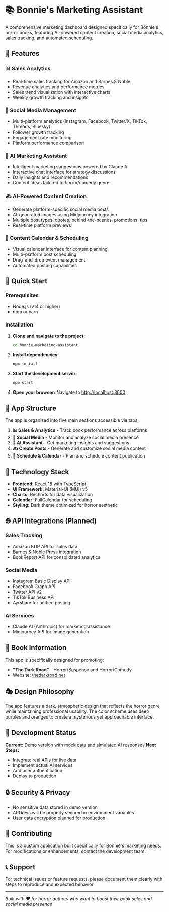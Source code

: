 # 📚 Bonnie's Marketing Assistant

A comprehensive marketing dashboard designed specifically for Bonnie's horror books, featuring AI-powered content creation, social media analytics, sales tracking, and automated scheduling.

## 🌟 Features

### 📊 Sales Analytics
- Real-time sales tracking for Amazon and Barnes & Noble
- Revenue analytics and performance metrics
- Sales trend visualization with interactive charts
- Weekly growth tracking and insights

### 📱 Social Media Management
- Multi-platform analytics (Instagram, Facebook, Twitter/X, TikTok, Threads, Bluesky)
- Follower growth tracking
- Engagement rate monitoring
- Platform performance comparison

### 🤖 AI Marketing Assistant
- Intelligent marketing suggestions powered by Claude AI
- Interactive chat interface for strategy discussions
- Daily insights and recommendations
- Content ideas tailored to horror/comedy genre

### ✍️ AI-Powered Content Creation
- Generate platform-specific social media posts
- AI-generated images using Midjourney integration
- Multiple post types: quotes, behind-the-scenes, promotions, tips
- Real-time platform previews

### 📅 Content Calendar & Scheduling
- Visual calendar interface for content planning
- Multi-platform post scheduling
- Drag-and-drop event management
- Automated posting capabilities

## 🚀 Quick Start

### Prerequisites
- Node.js (v14 or higher)
- npm or yarn

### Installation

1. **Clone and navigate to the project:**
   ```bash
   cd bonnie-marketing-assistant
   ```

2. **Install dependencies:**
   ```bash
   npm install
   ```

3. **Start the development server:**
   ```bash
   npm start
   ```

4. **Open your browser:**
   Navigate to [http://localhost:3000](http://localhost:3000)

## 🎨 App Structure

The app is organized into five main sections accessible via tabs:

1. **📊 Sales & Analytics** - Track book performance across platforms
2. **📱 Social Media** - Monitor and analyze social media presence
3. **🤖 AI Assistant** - Get marketing insights and suggestions
4. **✍️ Create Posts** - Generate and customize social media content
5. **📅 Schedule & Calendar** - Plan and schedule content publication

## 🔧 Technology Stack

- **Frontend:** React 18 with TypeScript
- **UI Framework:** Material-UI (MUI) v5
- **Charts:** Recharts for data visualization
- **Calendar:** FullCalendar for scheduling
- **Styling:** Dark theme optimized for horror aesthetic

## 🌐 API Integrations (Planned)

### Sales Tracking
- Amazon KDP API for sales data
- Barnes & Noble Press integration
- BookReport API for consolidated analytics

### Social Media
- Instagram Basic Display API
- Facebook Graph API
- Twitter API v2
- TikTok Business API
- Ayrshare for unified posting

### AI Services
- Claude AI (Anthropic) for marketing assistance
- Midjourney API for image generation

## 📖 Book Information

This app is specifically designed for promoting:
- **"The Dark Road"** - Horror/Suspense and Horror/Comedy
- Website: [thedarkroad.net](https://thedarkroad.net)

## 🎭 Design Philosophy

The app features a dark, atmospheric design that reflects the horror genre while maintaining professional usability. The color scheme uses deep purples and oranges to create a mysterious yet approachable interface.

## 🚧 Development Status

**Current:** Demo version with mock data and simulated AI responses
**Next Steps:**
- Integrate real APIs for live data
- Implement actual AI services
- Add user authentication
- Deploy to production

## 🔒 Security & Privacy

- No sensitive data stored in demo version
- API keys will be properly secured in environment variables
- User data encryption planned for production

## 🤝 Contributing

This is a custom application built specifically for Bonnie's marketing needs. For modifications or enhancements, contact the development team.

## 📞 Support

For technical issues or feature requests, please document them clearly with steps to reproduce and expected behavior.

---

*Built with ❤️ for horror authors who want to boost their book sales and social media presence*